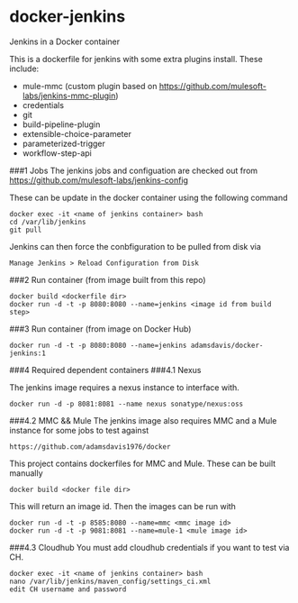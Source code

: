 # docker-jenkins
Jenkins in a Docker container

This is a dockerfile for jenkins with some extra plugins install. These include:

* mule-mmc (custom plugin based on https://github.com/mulesoft-labs/jenkins-mmc-plugin)
* credentials
* git
* build-pipeline-plugin
* extensible-choice-parameter
* parameterized-trigger
* workflow-step-api

###1 Jobs
The jenkins jobs and configuation are checked out from https://github.com/mulesoft-labs/jenkins-config

These can be update in the docker container using the following command 

    docker exec -it <name of jenkins container> bash
    cd /var/lib/jenkins 
    git pull
  
Jenkins can then force the conbfiguration to be pulled from disk via 

    Manage Jenkins > Reload Configuration from Disk

###2 Run container (from image built from this repo) 

    docker build <dockerfile dir>
    docker run -d -t -p 8080:8080 --name=jenkins <image id from build step>
    
###3 Run container (from image on Docker Hub)

    docker run -d -t -p 8080:8080 --name=jenkins adamsdavis/docker-jenkins:1

###4 Required dependent containers 
###4.1 Nexus

The jenkins image requires a nexus instance to interface with. 

    docker run -d -p 8081:8081 --name nexus sonatype/nexus:oss
  
###4.2 MMC && Mule
The jenkins image also requires MMC and a Mule instance for some jobs to test against

    https://github.com/adamsdavis1976/docker
  
This project contains dockerfiles for MMC and Mule. These can be built manually 

    docker build <docker file dir>
  
This will return an image id. Then the images can be run with 

    docker run -d -t -p 8585:8080 --name=mmc <mmc image id>
    docker run -d -t -p 9081:8081 --name=mule-1 <mule image id>

###4.3 Cloudhub 
You must add cloudhub credentials if you want to test via CH. 

    docker exec -it <name of jenkins container> bash
    nano /var/lib/jenkins/maven_config/settings_ci.xml
    edit CH username and password
  


  


